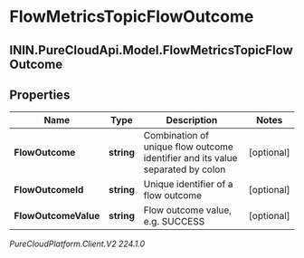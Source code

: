 # FlowMetricsTopicFlowOutcome

## ININ.PureCloudApi.Model.FlowMetricsTopicFlowOutcome

## Properties

|Name | Type | Description | Notes|
|------------ | ------------- | ------------- | -------------|
| **FlowOutcome** | **string** | Combination of unique flow outcome identifier and its value separated by colon | [optional] |
| **FlowOutcomeId** | **string** | Unique identifier of a flow outcome | [optional] |
| **FlowOutcomeValue** | **string** | Flow outcome value, e.g. SUCCESS | [optional] |



_PureCloudPlatform.Client.V2 224.1.0_
